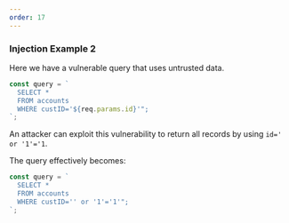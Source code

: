 ```yaml
---
order: 17
---
```


<h3>
  Injection
  <span class="util-visually-hidden">
    Example 2
  </span>
</h3>

Here we have a vulnerable query that uses untrusted data.

```js
const query = `
  SELECT *
  FROM accounts
  WHERE custID='${req.params.id}'";
`;
```

An attacker can exploit this vulnerability to return all records by using `id=' or '1'='1`.

The query effectively becomes:

```js
const query = `
  SELECT *
  FROM accounts
  WHERE custID='' or '1'='1'";
`;
```

